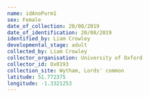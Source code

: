 ```yaml
---
name: idAnoPurm1
sex: Female
date_of_collection: 20/08/2019
date_of_identification: 20/08/2019
identified_by: Liam Crowley
developmental_stage: adult
collected_by: Liam Crowley
collector_organisation: University of Oxford
collector_id: Ox0193
collection_site: Wytham, Lords' common
latitude: 51.772375
longitude: -1.3321253
---
```

